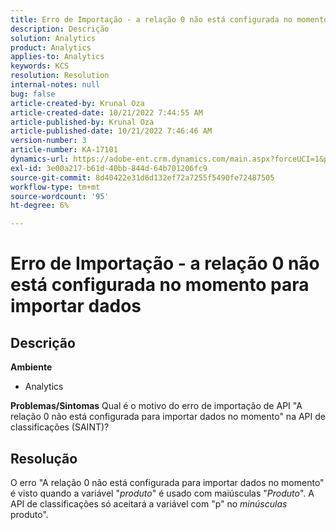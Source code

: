 ```yaml
---
title: Erro de Importação - a relação 0 não está configurada no momento para importar dados
description: Descrição
solution: Analytics
product: Analytics
applies-to: Analytics
keywords: KCS
resolution: Resolution
internal-notes: null
bug: false
article-created-by: Krunal Oza
article-created-date: 10/21/2022 7:44:55 AM
article-published-by: Krunal Oza
article-published-date: 10/21/2022 7:46:46 AM
version-number: 3
article-number: KA-17101
dynamics-url: https://adobe-ent.crm.dynamics.com/main.aspx?forceUCI=1&pagetype=entityrecord&etn=knowledgearticle&id=aca21940-1451-ed11-bba2-0022480867fb
exl-id: 3e00a217-b61d-40bb-844d-64b701206fc9
source-git-commit: 8d40422e31d6d132ef72a7255f5490fe72487505
workflow-type: tm+mt
source-wordcount: '95'
ht-degree: 6%

---
```


# Erro de Importação - a relação 0 não está configurada no momento para importar dados

## Descrição

<b>Ambiente</b>
- Analytics



<b>Problemas/Sintomas</b>
Qual é o motivo do erro de importação de API &quot;A relação 0 não está configurada para importar dados no momento&quot; na API de classificações (SAINT)?


## Resolução


O erro &quot;A relação 0 não está configurada para importar dados no momento&quot; é visto quando a variável &quot;*produto*&quot; é usado com maiúsculas &quot;*Produto*&quot;. A API de classificações só aceitará a variável com &quot;p&quot; no *minúsculas* produto&quot;.
